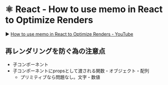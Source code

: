 # ⚛️ React - How to use memo in React to Optimize Renders

▶️ [How to use memo in React to Optimize Renders - YouTube](https://www.youtube.com/watch?v=o-alRbk_zP0)

## 再レンダリングを防ぐ為の注意点

- 子コンポーネント
- 子コンポーネントにpropsとして渡される関数・オブジェクト・配列
  - プリミティブなら問題なし。文字・数値
